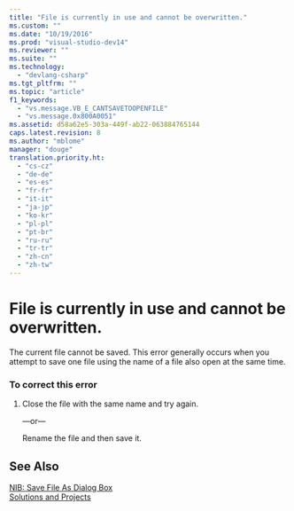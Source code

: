 ```yaml
---
title: "File is currently in use and cannot be overwritten."
ms.custom: ""
ms.date: "10/19/2016"
ms.prod: "visual-studio-dev14"
ms.reviewer: ""
ms.suite: ""
ms.technology: 
  - "devlang-csharp"
ms.tgt_pltfrm: ""
ms.topic: "article"
f1_keywords: 
  - "vs.message.VB_E_CANTSAVETOOPENFILE"
  - "vs.message.0x800A0051"
ms.assetid: d58a62e5-303a-449f-ab22-063884765144
caps.latest.revision: 8
ms.author: "mblome"
manager: "douge"
translation.priority.ht: 
  - "cs-cz"
  - "de-de"
  - "es-es"
  - "fr-fr"
  - "it-it"
  - "ja-jp"
  - "ko-kr"
  - "pl-pl"
  - "pt-br"
  - "ru-ru"
  - "tr-tr"
  - "zh-cn"
  - "zh-tw"
---
```

# File is currently in use and cannot be overwritten.
The current file cannot be saved. This error generally occurs when you attempt to save one file using the name of a file also open at the same time.  
  
### To correct this error  
  
1.  Close the file with the same name and try again.  
  
     —or—  
  
     Rename the file and then save it.  
  
## See Also  
 [NIB: Save File As Dialog Box](http://msdn.microsoft.com/en-us/22380a20-2858-4391-b2f2-80c6bce64f14)   
 [Solutions and Projects](../ide/solutions-and-projects-in-visual-studio.md)